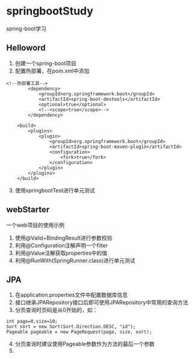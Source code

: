 # springbootStudy
spring-boot学习

## Helloword
1. 创建一个spring-boot项目
2. 配置热部署，在pom.xml中添加
```
<!--热部署工具-->
        <dependency>
            <groupId>org.springframework.boot</groupId>
            <artifactId>spring-boot-devtools</artifactId>
            <optional>true</optional>
            <!--<scope>true</scope>-->
        </dependency>

    <build>
        <plugins>
            <plugin>
                <groupId>org.springframework.boot</groupId>
                <artifactId>spring-boot-maven-plugin</artifactId>
                <configuration>
                    <fork>true</fork>
                </configuration>
            </plugin>
        </plugins>
    </build>
```
3. 使用springbootTest进行单元测试

## webStarter
一个web项目的使用示例
1. 使用@Valid+BindingResult进行参数校验
2. 利用@Configuration注解声明一个filter
3. 利用@Value注解获取properties中的值
4. 利用@RunWith(SpringRunner.class)进行单元测试


## JPA
1. 在application.properties文件中配置数据库信息
2. 接口继承JPARepository接口后即可使用JPARepository中常用的查询方法
3. 分页查询时页码是从0开始的，如：
```
int page=0,size=10;
Sort sort = new Sort(Sort.Direction.DESC, "id");
Pageable pageable = new PageRequest(page, size, sort);
```
4. 分页查询时建议使用Pageable参数作为方法的最后一个参数
5. 